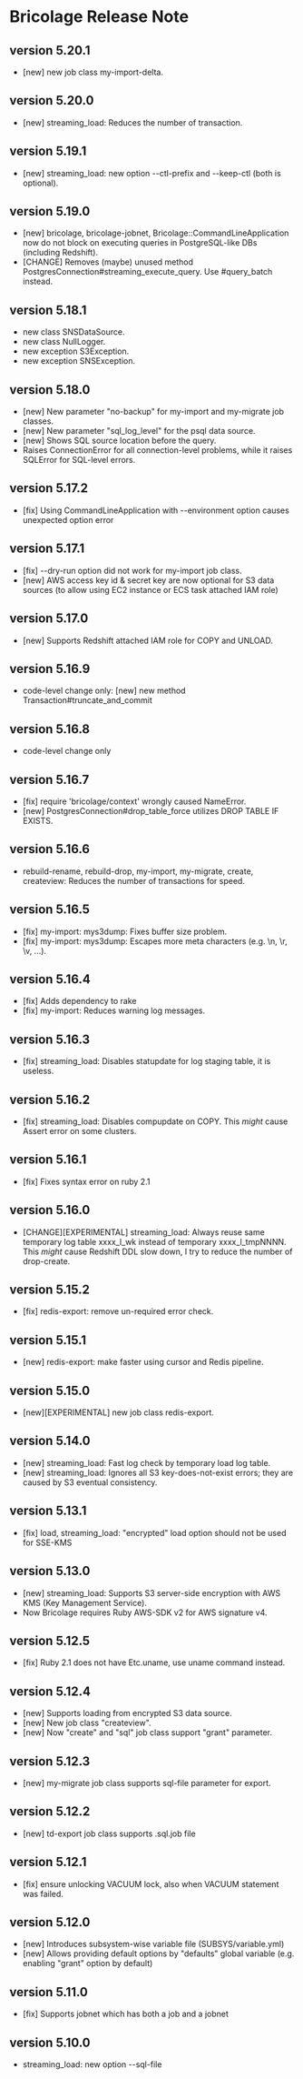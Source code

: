 # Bricolage Release Note

## version 5.20.1

- [new] new job class my-import-delta.

## version 5.20.0

- [new] streaming_load: Reduces the number of transaction.

## version 5.19.1

- [new] streaming_load: new option --ctl-prefix and --keep-ctl (both is optional).

## version 5.19.0

- [new] bricolage, bricolage-jobnet, Bricolage::CommandLineApplication now do not block on executing queries in PostgreSQL-like DBs (including Redshift).
- [CHANGE] Removes (maybe) unused method PostgresConnection#streaming_execute_query.  Use #query_batch instead.

## version 5.18.1

- new class SNSDataSource.
- new class NullLogger.
- new exception S3Exception.
- new exception SNSException.

## version 5.18.0

- [new] New parameter "no-backup" for my-import and my-migrate job classes.
- [new] New parameter "sql_log_level" for the psql data source.
- [new] Shows SQL source location before the query.
- Raises ConnectionError for all connection-level problems, while it raises SQLError for SQL-level errors.

## version 5.17.2

- [fix] Using CommandLineApplication with --environment option causes unexpected option error

## version 5.17.1

- [fix] --dry-run option did not work for my-import job class.
- [new] AWS access key id & secret key are now optional for S3 data sources (to allow using EC2 instance or ECS task attached IAM role)

## version 5.17.0

- [new] Supports Redshift attached IAM role for COPY and UNLOAD.

## version 5.16.9

- code-level change only: [new] new method Transaction#truncate_and_commit

## version 5.16.8

- code-level change only

## version 5.16.7

- [fix] require 'bricolage/context' wrongly caused NameError.
- [new] PostgresConnection#drop_table_force utilizes DROP TABLE IF EXISTS.

## version 5.16.6

- rebuild-rename, rebuild-drop, my-import, my-migrate, create, createview: Reduces the number of transactions for speed.

## version 5.16.5

- [fix] my-import: mys3dump: Fixes buffer size problem.
- [fix] my-import: mys3dump: Escapes more meta characters (e.g. \n, \r, \v, ...).

## version 5.16.4

- [fix] Adds dependency to rake
- [fix] my-import: Reduces warning log messages.

## version 5.16.3

- [fix] streaming_load: Disables statupdate for log staging table, it is useless.

## version 5.16.2

- [fix] streaming_load: Disables compupdate on COPY.   This *might* cause Assert error on some clusters.

## version 5.16.1

- [fix] Fixes syntax error on ruby 2.1

## version 5.16.0

- [CHANGE][EXPERIMENTAL] streaming_load: Always reuse same temporary log table xxxx_l_wk instead of temporary xxxx_l_tmpNNNN.  This *might* cause Redshift DDL slow down, I try to reduce the number of drop-create.

## version 5.15.2

- [fix] redis-export: remove un-required error check.

## version 5.15.1

- [new] redis-export: make faster using cursor and Redis pipeline.

## version 5.15.0

- [new][EXPERIMENTAL] new job class redis-export.

## version 5.14.0

- [new] streaming_load: Fast log check by temporary load log table.
- [new] streaming_load: Ignores all S3 key-does-not-exist errors; they are caused by S3 eventual consistency.

## version 5.13.1

- [fix] load, streaming_load: "encrypted" load option should not be used for SSE-KMS

## version 5.13.0

- [new] streaming_load: Supports S3 server-side encryption with AWS KMS (Key Management Service).
- Now Bricolage requires Ruby AWS-SDK v2 for AWS signature v4.

## version 5.12.5

- [fix] Ruby 2.1 does not have Etc.uname, use uname command instead.

## version 5.12.4

- [new] Supports loading from encrypted S3 data source.
- [new] New job class "createview".
- [new] Now "create" and "sql" job class support "grant" parameter.

## version 5.12.3

- [new] my-migrate job class supports sql-file parameter for export.

## version 5.12.2

- [new] td-export job class supports .sql.job file

## version 5.12.1

- [fix] ensure unlocking VACUUM lock, also when VACUUM statement was failed.

## version 5.12.0

- [new] Introduces subsystem-wise variable file (SUBSYS/variable.yml)
- [new] Allows providing default options by "defaults" global variable (e.g. enabling "grant" option by default)

## version 5.11.0

- [fix] Supports jobnet which has both a job and a jobnet

## version 5.10.0

- streaming_load: new option --sql-file

